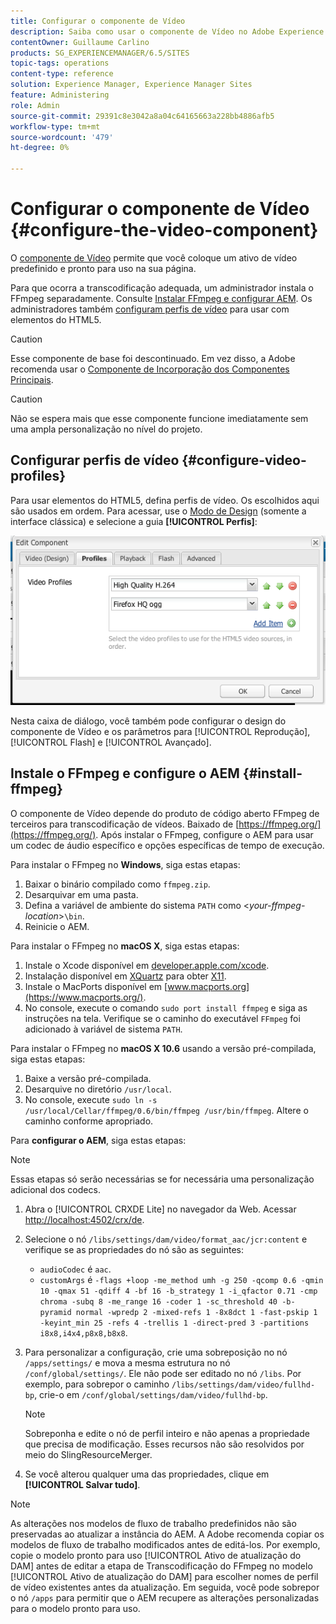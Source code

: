 ```yaml
---
title: Configurar o componente de Vídeo
description: Saiba como usar o componente de Vídeo no Adobe Experience Manager para colocar um ativo de vídeo predefinido e pronto para uso na sua página.
contentOwner: Guillaume Carlino
products: SG_EXPERIENCEMANAGER/6.5/SITES
topic-tags: operations
content-type: reference
solution: Experience Manager, Experience Manager Sites
feature: Administering
role: Admin
source-git-commit: 29391c8e3042a8a04c64165663a228bb4886afb5
workflow-type: tm+mt
source-wordcount: '479'
ht-degree: 0%

---
```


# Configurar o componente de Vídeo {#configure-the-video-component}

O [componente de Vídeo](/help/sites-authoring/default-components-foundation.md#video) permite que você coloque um ativo de vídeo predefinido e pronto para uso na sua página.

Para que ocorra a transcodificação adequada, um administrador instala o FFmpeg separadamente. Consulte [Instalar FFmpeg e configurar AEM](#install-ffmpeg). Os administradores também [configuram perfis de vídeo](#configure-video-profiles) para usar com elementos do HTML5.

>[!CAUTION]
>
>Esse componente de base foi descontinuado. Em vez disso, a Adobe recomenda usar o [Componente de Incorporação dos Componentes Principais](https://experienceleague.adobe.com/docs/experience-manager-core-components/using/wcm-components/embed.html?lang=pt-BR).

>[!CAUTION]
>
>Não se espera mais que esse componente funcione imediatamente sem uma ampla personalização no nível do projeto.

## Configurar perfis de vídeo {#configure-video-profiles}

Para usar elementos do HTML5, defina perfis de vídeo. Os escolhidos aqui são usados em ordem. Para acessar, use o [Modo de Design](/help/sites-authoring/default-components-designmode.md) (somente a interface clássica) e selecione a guia **[!UICONTROL Perfis]**:

![chlimage_1-317](assets/chlimage_1-317.png)

Nesta caixa de diálogo, você também pode configurar o design do componente de Vídeo e os parâmetros para [!UICONTROL Reprodução], [!UICONTROL Flash] e [!UICONTROL Avançado].

## Instale o FFmpeg e configure o AEM {#install-ffmpeg}

O componente de Vídeo depende do produto de código aberto FFmpeg de terceiros para transcodificação de vídeos. Baixado de [https://ffmpeg.org/](https://ffmpeg.org/). Após instalar o FFmpeg, configure o AEM para usar um codec de áudio específico e opções específicas de tempo de execução.

Para instalar o FFmpeg no **Windows**, siga estas etapas:

1. Baixar o binário compilado como `ffmpeg.zip`.
1. Desarquivar em uma pasta.
1. Defina a variável de ambiente do sistema `PATH` como &lt;*your-ffmpeg-location*>`\bin`.
1. Reinicie o AEM.

Para instalar o FFmpeg no **macOS X**, siga estas etapas:

1. Instale o Xcode disponível em [developer.apple.com/xcode](https://developer.apple.com/xcode/).
1. Instalação disponível em [XQuartz](https://www.xquartz.org) para obter [X11](https://support.apple.com/en-us/100724).
1. Instale o MacPorts disponível em [www.macports.org](https://www.macports.org/).
1. No console, execute o comando `sudo port install ffmpeg` e siga as instruções na tela. Verifique se o caminho do executável `FFmpeg` foi adicionado à variável de sistema `PATH`.

Para instalar o FFmpeg no **macOS X 10.6** usando a versão pré-compilada, siga estas etapas:

1. Baixe a versão pré-compilada.
1. Desarquive no diretório `/usr/local`.
1. No console, execute `sudo ln -s /usr/local/Cellar/ffmpeg/0.6/bin/ffmpeg /usr/bin/ffmpeg`. Altere o caminho conforme apropriado.

Para **configurar o AEM**, siga estas etapas:

>[!NOTE]
>
>Essas etapas só serão necessárias se for necessária uma personalização adicional dos codecs.

1. Abra o [!UICONTROL CRXDE Lite] no navegador da Web. Acessar [http://localhost:4502/crx/de](http://localhost:4502/crx/de).
2. Selecione o nó `/libs/settings/dam/video/format_aac/jcr:content` e verifique se as propriedades do nó são as seguintes:

   * `audioCodec` é `aac`.
   * `customArgs` é `-flags +loop -me_method umh -g 250 -qcomp 0.6 -qmin 10 -qmax 51 -qdiff 4 -bf 16 -b_strategy 1 -i_qfactor 0.71 -cmp chroma -subq 8 -me_range 16 -coder 1 -sc_threshold 40 -b-pyramid normal -wpredp 2 -mixed-refs 1 -8x8dct 1 -fast-pskip 1 -keyint_min 25 -refs 4 -trellis 1 -direct-pred 3 -partitions i8x8,i4x4,p8x8,b8x8`.

3. Para personalizar a configuração, crie uma sobreposição no nó `/apps/settings/` e mova a mesma estrutura no nó `/conf/global/settings/`. Ele não pode ser editado no nó `/libs`. Por exemplo, para sobrepor o caminho `/libs/settings/dam/video/fullhd-bp`, crie-o em `/conf/global/settings/dam/video/fullhd-bp`.

   >[!NOTE]
   >
   >Sobreponha e edite o nó de perfil inteiro e não apenas a propriedade que precisa de modificação. Esses recursos não são resolvidos por meio do SlingResourceMerger.

4. Se você alterou qualquer uma das propriedades, clique em **[!UICONTROL Salvar tudo]**.

>[!NOTE]
>
>As alterações nos modelos de fluxo de trabalho predefinidos não são preservadas ao atualizar a instância do AEM. A Adobe recomenda copiar os modelos de fluxo de trabalho modificados antes de editá-los. Por exemplo, copie o modelo pronto para uso [!UICONTROL Ativo de atualização do DAM] antes de editar a etapa de Transcodificação do FFmpeg no modelo [!UICONTROL Ativo de atualização do DAM] para escolher nomes de perfil de vídeo existentes antes da atualização. Em seguida, você pode sobrepor o nó `/apps` para permitir que o AEM recupere as alterações personalizadas para o modelo pronto para uso.
